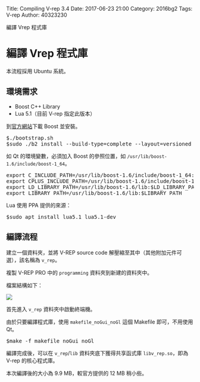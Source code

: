 Title: Compiling V-rep 3.4
Date: 2017-06-23 21:00
Category: 2016bg2
Tags: V-rep
Author: 40323230

編譯 Vrep 程式庫

<!-- PELICAN_END_SUMMARY -->

編譯 Vrep 程式庫
===

本流程採用 Ubuntu 系統。

環境需求
---

+ Boost C++ Library
+ Lua 5.1（目前 V-rep 指定此版本）

到[官方網站](http://www.boost.org/)下載 Boost 並安裝。

<pre class="brush: bash">
$./bootstrap.sh
$sudo ./b2 install --build-type=complete --layout=versioned threading=multi --prefix="/usr/lib/boost-1.6"
</pre>

如 Qt 的環境變數，必須加入 Boost 的參照位置，如 `/usr/lib/boost-1.6/include/boost-1_64`。

<pre class="brush: bash">
export C_INCLUDE_PATH=/usr/lib/boost-1.6/include/boost-1_64:$C_INCLUDE_PATH
export CPLUS_INCLUDE_PATH=/usr/lib/boost-1.6/include/boost-1_64:$CPLUS_INCLUDE_PATH
export LD_LIBRARY_PATH=/usr/lib/boost-1.6/lib:$LD_LIBRARY_PATH
export LIBRARY_PATH=/usr/lib/boost-1.6/lib:$LIBRARY_PATH
</pre>

Lua 使用 PPA 提供的來源：

<pre class="brush: bash">
$sudo apt install lua5.1 lua5.1-dev
</pre>

編譯流程
---

建立一個資料夾，並將 V-REP source code 解壓縮至其中（其他附加元件可選），該名稱為 `v_rep`。

複製 V-REP PRO 中的 `programming` 資料夾到新建的資料夾中。

檔案結構如下：

![](http://www.coppeliarobotics.com/helpFiles/en/images/folderStructure.jpg)

首先進入 `v_rep` 資料夾中啟動終端機。

由於只要編譯程式庫，使用 `makefile_noGui_noGl` 這個 Makefile 即可，不用使用 Qt。

<pre class="brush: bash">
$make -f makefile_noGui_noGl
</pre>

編譯完成後，可以在 `v_rep`/`lib` 資料夾底下獲得共享函式庫 `libv_rep.so`，即為 V-rep 的核心程式庫。

本次編譯後的大小為 9.9 MB，較官方提供的 12 MB 稍小些。